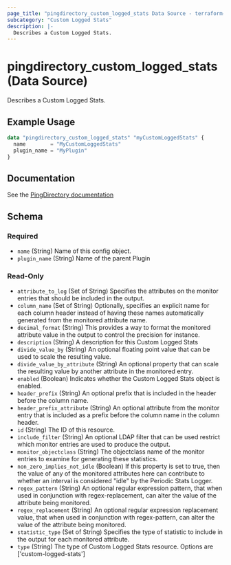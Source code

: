 ```yaml
---
page_title: "pingdirectory_custom_logged_stats Data Source - terraform-provider-pingdirectory"
subcategory: "Custom Logged Stats"
description: |-
  Describes a Custom Logged Stats.
---
```


# pingdirectory_custom_logged_stats (Data Source)

Describes a Custom Logged Stats.

## Example Usage

```terraform
data "pingdirectory_custom_logged_stats" "myCustomLoggedStats" {
  name        = "MyCustomLoggedStats"
  plugin_name = "MyPlugin"
}
```

## Documentation
See the [PingDirectory documentation](https://docs.pingidentity.com/r/en-us/pingdirectory-93/pd_ds_config_custom_logged_stat_dsconfig_int)

<!-- schema generated by tfplugindocs -->
## Schema

### Required

- `name` (String) Name of this config object.
- `plugin_name` (String) Name of the parent Plugin

### Read-Only

- `attribute_to_log` (Set of String) Specifies the attributes on the monitor entries that should be included in the output.
- `column_name` (Set of String) Optionally, specifies an explicit name for each column header instead of having these names automatically generated from the monitored attribute name.
- `decimal_format` (String) This provides a way to format the monitored attribute value in the output to control the precision for instance.
- `description` (String) A description for this Custom Logged Stats
- `divide_value_by` (String) An optional floating point value that can be used to scale the resulting value.
- `divide_value_by_attribute` (String) An optional property that can scale the resulting value by another attribute in the monitored entry.
- `enabled` (Boolean) Indicates whether the Custom Logged Stats object is enabled.
- `header_prefix` (String) An optional prefix that is included in the header before the column name.
- `header_prefix_attribute` (String) An optional attribute from the monitor entry that is included as a prefix before the column name in the column header.
- `id` (String) The ID of this resource.
- `include_filter` (String) An optional LDAP filter that can be used restrict which monitor entries are used to produce the output.
- `monitor_objectclass` (String) The objectclass name of the monitor entries to examine for generating these statistics.
- `non_zero_implies_not_idle` (Boolean) If this property is set to true, then the value of any of the monitored attributes here can contribute to whether an interval is considered "idle" by the Periodic Stats Logger.
- `regex_pattern` (String) An optional regular expression pattern, that when used in conjunction with regex-replacement, can alter the value of the attribute being monitored.
- `regex_replacement` (String) An optional regular expression replacement value, that when used in conjunction with regex-pattern, can alter the value of the attribute being monitored.
- `statistic_type` (Set of String) Specifies the type of statistic to include in the output for each monitored attribute.
- `type` (String) The type of Custom Logged Stats resource. Options are ['custom-logged-stats']


